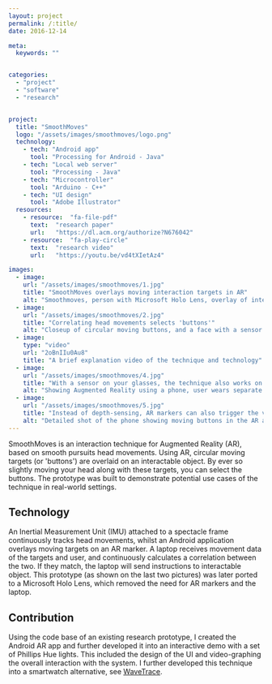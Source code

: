 ```yaml
---
layout: project
permalink: /:title/
date: 2016-12-14

meta:
  keywords: ""


categories:
  - "project"
  - "software"
  - "research"


project:
  title: "SmoothMoves"
  logo: "/assets/images/smoothmoves/logo.png"
  technology:
    - tech: "Android app"
      tool: "Processing for Android - Java"
    - tech: "Local web server"
      tool: "Processing - Java"
    - tech: "Microcontroller"
      tool: "Arduino - C++"
    - tech: "UI design"
      tool: "Adobe Illustrator"
  resources:
    - resource:  "fa-file-pdf"
      text:  "research paper"
      url:   "https://dl.acm.org/authorize?N676042"
    - resource:  "fa-play-circle"
      text:  "research video"
      url:   "https://youtu.be/vd4tXIetAz4"

images:
  - image:
    url: "/assets/images/smoothmoves/1.jpg"
    title: "SmoothMoves overlays moving interaction targets in AR"
    alt: "Smoothmoves, person with Microsoft Holo Lens, overlay of interface showing multiple moving buttons"
  - image:
    url: "/assets/images/smoothmoves/2.jpg"
    title: "Correlating head movements selects 'buttons'"
    alt: "Closeup of circular moving buttons, and a face with a sensor tracking head motion"
  - image:
    type: "video"
    url: "2oBnIIu0Au8"
    title: "A brief explanation video of the technique and technology"
  - image:
    url: "/assets/images/smoothmoves/4.jpg"
    title: "With a sensor on your glasses, the technique also works on a phone"
    alt: "Showing Augmented Reality using a phone, user wears separate sensor-equipped glasses"
  - image:
    url: "/assets/images/smoothmoves/5.jpg"
    title: "Instead of depth-sensing, AR markers can also trigger the visuals"
    alt: "Detailed shot of the phone showing moving buttons in the AR app, an AR marker triggers the visualisation."
---
```

<p>SmoothMoves is an interaction technique for Augmented Reality (AR), based on smooth pursuits head movements. Using AR, circular moving targets (or 'buttons') are overlaid on an interactable object. By ever so slightly moving your head along with these targets, you can select the buttons. The prototype was built to demonstrate potential use cases of the technique in real-world settings.
</p>
<h2 class="h2">Technology</h2>
<p>
An Inertial Measurement Unit (IMU) attached to a spectacle frame continuously tracks head movements, whilst an Android application overlays moving targets on an AR marker. A laptop receives movement data of the targets and user, and continuously calculates a correlation between the two. If they match, the laptop will send instructions to interactable object. This prototype (as shown on the last two pictures) was later ported to a Microsoft Holo Lens, which removed the need for AR markers and the laptop.
</p>
<h2 class="h2">Contribution</h2>
<p>
Using the code base of an existing research prototype, I created the Android AR app and further developed it into an interactive demo with a set of Phillips Hue lights. This included the design of the UI and video-graphing the overall interaction with the system. I further developed this technique into a smartwatch alternative, see <u><a href="{{ "/wavetrace" | prepend: baseurl }}">WaveTrace</a></u>.
</p>
